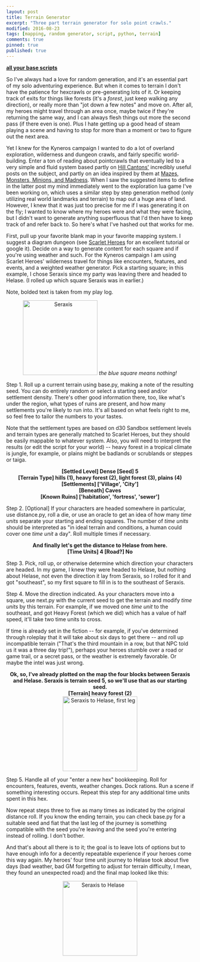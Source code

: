 ```yaml
---
layout: post
title: Terrain Generator
excerpt: "Three part terrain generator for solo point crawls."
modified: 2016-08-23
tags: [mapping, random generator, script, python, terrain]
comments: true
pinned: true
published: true
---
```


**[all your base scripts](https://github.com/exposit/katamoiran/tree/master/python/terrain_generator)**

So I've always had a love for random generation, and it's an essential part of my solo adventuring experience. But when it comes to terrain I don't have the patience for hexcrawls or pre-generating lots of it. Or keeping track of exits for things like forests (it's a *forest*, just keep walking any direction), or really more than "jot down a few notes" and move on. After all, my heroes might travel through an area once, maybe twice if they're returning the same way, and I can always flesh things out more the second pass (if there even is one). Plus I hate getting up a good head of steam playing a scene and having to stop for more than a moment or two to figure out the next area.

Yet I knew for the Kyneros campaign I wanted to do a lot of overland exploration, wilderness and dungeon crawls, and fairly specific world-building. Enter a ton of reading about pointcrawls that eventually led to a very simple and fluid system based partly on [Hill Cantons'](http://hillcantons.blogspot.com/2014/11/reader-query-random-solo-wilderness.html) incredibly useful posts on the subject, and partly on an idea inspired by them at [Mazes, Monsters, Minions, and Madness](http://mmmnm.blogspot.com/2014/11/random-solo-hexless-wilderness.html). When I saw the suggested items to define in the latter post my mind immediately went to the exploration lua game I've been working on, which uses a similar step by step generation method (only utilizing real world landmarks and terrain) to map out a huge area of land. However, I knew that it was just too precise for me if I was generating it on the fly; I wanted to know where my heroes were and what they were facing, but I didn't want to generate anything superfluous that I'd then have to keep track of and refer back to. So here's what I've hashed out that works for me.

First, pull up your favorite blank map in your favorite mapping system. I suggest a diagram dungeon (see [Scarlet Heroes](http://www.drivethrurpg.com/product/127180/Scarlet-Heroes) for an excellent tutorial or google it). Decide on a way to generate content for each square and if you're using weather and such. For the Kyneros campaign I am using Scarlet Heroes' wilderness travel for things like encounters, features, and events, and a weighted weather generator. Pick a starting square; in this example, I chose Seraxis since my party was leaving there and headed to Helase. (I rolled up which square Seraxis was in earlier.)

Note, bolded text is taken from my play log.

<center>
<img src="{{ site.url }}/img/posted/seraxis.png" alt="Seraxis" style="width: 200px; height: 200px"/>
<i> the blue square means nothing!</i>
</center>

Step 1. Roll up a current terrain using base.py, making a note of the resulting seed. You can do entirely random or select a starting seed and/or settlement density. There's other good information there, too, like what's under the region, what types of ruins are present, and how many settlements you're likely to run into. It's all based on what feels right to me, so feel free to tailor the numbers to your tastes. 

Note that the settlement types are based on d30 Sandbox settlement levels and terrain types are generally matched to Scarlet Heroes, but they should be easily mappable to whatever system. Also, you will need to interpret the results (or edit the script for your world) -- heavy forest in a tropical climate is jungle, for example, or plains might be badlands or scrublands or steppes or taiga.

<center>
<b></i>[Settled Level] Dense [Seed] 5</i></b><br>
<b></i>[Terrain Type] hills (1), heavy forest (2), light forest (3), plains (4)</i></b><br>
<b></i>[Settlements] ['Village', 'City']</i></b><br>
<b></i>[Beneath] Caves</i></b><br>
<b></i>[Known Ruins] ['habitation', 'fortress', 'sewer']</i></b>
</center>
    
Step 2. [Optional] If your characters are headed somewhere in particular, use distance.py, roll a die, or use an oracle to get an idea of how many *time units* separate your starting and ending squares. The number of *time units* should be interpreted as "in ideal terrain and conditions, a human could cover one *time unit* a day". Roll multiple times if necessary.

<center>
<b>And finally let's get the distance to Helase from here.</b><br>
<b></i>[Time Units] 4 [Road?] No</i></b>
</center>

Step 3. Pick, roll up, or otherwise determine which direction your characters are headed. In my game, I knew they were headed to Helase, but nothing about Helase, not even the direction it lay from Seraxis, so I rolled for it and got "southeast", so my first square to fill in is to the southeast of Seraxis.

Step 4. Move the direction indicated. As your characters move into a square, use next.py with the current seed to get the terrain and modify *time units* by this terrain. For example, if we moved one *time unit* to the southeast, and got Heavy Forest (which we did) which has a value of half speed, it'll take two time units to cross.

If time is already set in the fiction -- for example, if you've determined through roleplay that it will take about six days to get there -- and roll up incompatible terrain ("That's the third mountain in a row, but that NPC told us it was a three day trip!"), perhaps your heroes stumble over a road or game trail, or a secret pass, or the weather is extremely favorable. Or maybe the intel was just wrong.

<center>
<b>Ok, so, I've already plotted on the map the four blocks between Seraxis and Helase. Seraxis is terrain seed 5, so we'll use that as our starting seed.</b><br>
<b></i>[Terrain] heavy forest (2)</i></b><br>

<img src="{{ site.url }}/img/posted/seraxis_to_helase_leg1.png" alt="Seraxis to Helase, first leg" style="width: 200px; height: 200px"/>
</center>

Step 5. Handle all of your "enter a new hex" bookkeeping. Roll for encounters, features, events, weather changes. Dock rations. Run a scene if something interesting occurs. Repeat this step for any additional time units spent in this hex.

Now repeat steps three to five as many times as indicated by the original distance roll. If you know the ending terrain, you can check base.py for a suitable seed and fiat that the last leg of the journey is something compatible with the seed you're leaving and the seed you're entering instead of rolling. I don't bother.

And that's about all there is to it; the goal is to leave lots of options but to have enough info for a decently repeatable experience if your heroes come this way again. My heroes' four time unit journey to Helase took about five days (bad weather, bad GM forgetting to adjust for terrain difficulty, I mean, they found an unexpected road) and the final map looked like this:

<center>
<img src="{{ site.url }}/img/posted/seraxis_to_helase.png" alt="Seraxis to Helase" style="width: 200px; height: 200px"/>
</center>